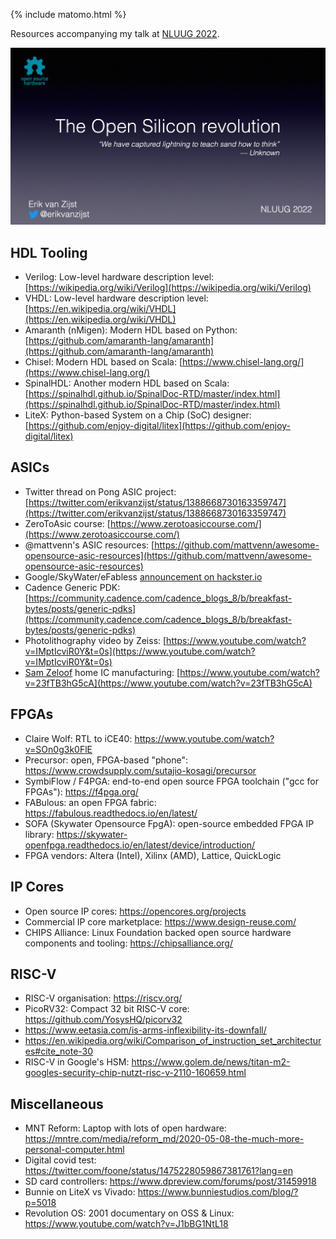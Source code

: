 {% include matomo.html %}


Resources accompanying my talk at [NLUUG 2022](https://www.nluug.nl/activiteiten/events/vj22/programma/index.html).

![](opening_slide.jpg)

## HDL Tooling

* Verilog: Low-level hardware description level: [https://wikipedia.org/wiki/Verilog](https://wikipedia.org/wiki/Verilog)
* VHDL: Low-level hardware description level: [https://en.wikipedia.org/wiki/VHDL](https://en.wikipedia.org/wiki/VHDL)
* Amaranth (nMigen): Modern HDL based on Python: [https://github.com/amaranth-lang/amaranth](https://github.com/amaranth-lang/amaranth)
* Chisel: Modern HDL based on Scala: [https://www.chisel-lang.org/](https://www.chisel-lang.org/)
* SpinalHDL: Another modern HDL based on Scala: [https://spinalhdl.github.io/SpinalDoc-RTD/master/index.html](https://spinalhdl.github.io/SpinalDoc-RTD/master/index.html)
* LiteX: Python-based System on a Chip (SoC) designer: [https://github.com/enjoy-digital/litex](https://github.com/enjoy-digital/litex)

## ASICs

* Twitter thread on Pong ASIC project: [https://twitter.com/erikvanzijst/status/1388668730163359747](https://twitter.com/erikvanzijst/status/1388668730163359747)
* ZeroToAsic course: [https://www.zerotoasiccourse.com/](https://www.zerotoasiccourse.com/)
* @mattvenn's ASIC resources: [https://github.com/mattvenn/awesome-opensource-asic-resources](https://github.com/mattvenn/awesome-opensource-asic-resources)
* Google/SkyWater/eFabless [announcement on hackster.io](https://www.hackster.io/news/efabless-google-and-skywater-are-enabling-us-mere-mortal-makers-to-design-our-own-open-source-asics-28917eb5357a)
* Cadence Generic PDK: [https://community.cadence.com/cadence_blogs_8/b/breakfast-bytes/posts/generic-pdks](https://community.cadence.com/cadence_blogs_8/b/breakfast-bytes/posts/generic-pdks)
* Photolithography video by Zeiss: [https://www.youtube.com/watch?v=IMptIcviR0Y&t=0s](https://www.youtube.com/watch?v=IMptIcviR0Y&t=0s)
* [Sam Zeloof](http://sam.zeloof.xyz/) home IC manufacturing: [https://www.youtube.com/watch?v=23fTB3hG5cA](https://www.youtube.com/watch?v=23fTB3hG5cA)

## FPGAs

* Claire Wolf: RTL to iCE40: https://www.youtube.com/watch?v=SOn0g3k0FlE
* Precursor: open, FPGA-based "phone": https://www.crowdsupply.com/sutajio-kosagi/precursor
* SymbiFlow / F4PGA: end-to-end open source FPGA toolchain ("gcc for FPGAs"): https://f4pga.org/
* FABulous: an open FPGA fabric: https://fabulous.readthedocs.io/en/latest/
* SOFA (Skywater Opensource FpgA): open-source embedded FPGA IP library: https://skywater-openfpga.readthedocs.io/en/latest/device/introduction/
* FPGA vendors: Altera (Intel), Xilinx (AMD), Lattice, QuickLogic

## IP Cores

* Open source IP cores: https://opencores.org/projects
* Commercial IP core marketplace: https://www.design-reuse.com/
* CHIPS Alliance: Linux Foundation backed open source hardware components and tooling: https://chipsalliance.org/

## RISC-V

* RISC-V organisation: https://riscv.org/
* PicoRV32: Compact 32 bit RISC-V core: https://github.com/YosysHQ/picorv32
* https://www.eetasia.com/is-arms-inflexibility-its-downfall/
* https://en.wikipedia.org/wiki/Comparison_of_instruction_set_architectures#cite_note-30
* RISC-V in Google's HSM: https://www.golem.de/news/titan-m2-googles-security-chip-nutzt-risc-v-2110-160659.html


## Miscellaneous

* MNT Reform: Laptop with lots of open hardware: https://mntre.com/media/reform_md/2020-05-08-the-much-more-personal-computer.html
* Digital covid test: https://twitter.com/foone/status/1475228059867381761?lang=en
* SD card controllers: https://www.dpreview.com/forums/post/31459918
* Bunnie on LiteX vs Vivado: https://www.bunniestudios.com/blog/?p=5018
* Revolution OS: 2001 documentary on OSS & Linux: https://www.youtube.com/watch?v=J1bBG1NtL18

